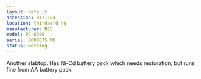 ```yaml
---
layout: default
accession: R111184
location: thirdnerd_hq
manufacturer: NEC
model: PC-8300
serial: 8600075 WB
status: working
---
```


Another slabtop. Has Ni-Cd battery pack which needs restoration, but runs fine from AA battery pack.
